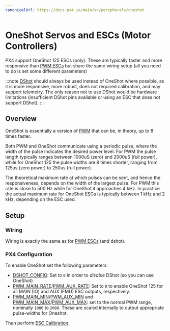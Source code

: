 ```yaml
---
canonicalUrl: https://docs.px4.io/main/en/peripherals/oneshot
---
```


# OneShot Servos and ESCs (Motor Controllers)

PX4 support OneShot 125 ESCs (only).
These are typically faster and more responsive than [PWM ESCs](../peripherals/pwm_escs_and_servo.md) but share the same wiring setup (all you need to do is set some different parameters)

:::note
[DShot](../peripherals/dshot.md) should always be used instead of OneShot where possible, as it is more responsive, more robust, does not required calibration, and may support telemetry.
The only reason not to use DShot would be hardware limitations (insufficient DShot pins available or using an ESC that does not support DShot).
:::


## Overview

OneShot is essentially a version of [PWM](../peripherals/pwm_escs_and_servo.md) that can be, in theory, up to 8 times faster.

Both PWM and OneShot communicate using a periodic pulse, where the width of the pulse indicates the desired power level.
For PWM the pulse length typically ranges between 1000uS (zero) and 2000uS (full power), while for OneShot 125 the pulse widths are 8 times shorter, ranging from 125us (zero power) to 250us (full power).

The theoretical maximum rate at which pulses can be sent, and hence the responsiveness, depends on the width of the largest pulse.
For PWM this rate is close to 500 Hz while for OneShot it approaches 4 kHz.
In practice the actual maximum rate for OneShot ESCs is typically between 1 kHz and 2 kHz, depending on the ESC used.


## Setup

### Wiring

Wiring is exactly the same as for [PWM ESCs](../peripherals/pwm_escs_and_servo.md) (and dshot).

### PX4 Configuration

To enable OneShot set the following parameters:
- [DSHOT_CONFIG](../advanced_config/parameter_reference.md#DSHOT_CONFIG): Set to `0` in order to _disable_ DShot (so you can use OneShot)
- [PWM_MAIN_RATE](../advanced_config/parameter_reference.md#PWM_MAIN_RATE)/[PWM_AUX_RATE](../advanced_config/parameter_reference.md#PWM_AUX_RATE): Set to `0` to enable OneShot 125 for all MAIN (IO) and AUX (FMU) ESC outputs, respectively.
- [PWM_MAIN_MIN](../advanced_config/parameter_reference.md#PWM_MAIN_MIN)/[PWM_AUX_MIN](../advanced_config/parameter_reference.md#PWM_AUX_MIN) and [PWM_MAIN_MAX](../advanced_config/parameter_reference.md#PWM_MAIN_MAX)/[PWM_AUX_MAX](../advanced_config/parameter_reference.md#PWM_AUX_MAX): set to the normal PWM range, nominally `1000` to `2000`.
  These are scaled internally to output appropriate pulse-widths for Oneshot.

Then perform [ESC Calibration](../advanced_config/esc_calibration.md).
